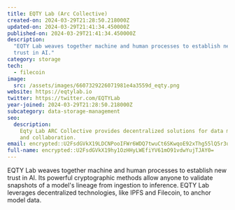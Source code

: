 ```yaml
---
title: EQTY Lab (Arc Collective)
created-on: 2024-03-29T21:28:50.218000Z
updated-on: 2024-03-29T21:41:34.450000Z
published-on: 2024-03-29T21:41:34.450000Z
description:
  "EQTY Lab weaves together machine and human processes to establish new
  trust in AI."
category: storage
tech:
  - filecoin
image:
  src: /assets/images/6607329226071981e4a3559d_eqty.png
website: https://eqtylab.io
twitter: https://twitter.com/EQTYLab
year-joined: 2024-03-29T21:28:50.218000Z
subcategory: data-storage-management
seo:
  description:
    Eqty Lab ARC Collective provides decentralized solutions for data management
    and collaboration.
email: encrypted::U2FsdGVkX19LDCNPooIFWr6WDQ7twuCt6SKwqoE92xThg55lQ5r3u/+AG4fUCDHh
full-name: encrypted::U2FsdGVkX19hy1OzHHyLWEfiYV61mO91vdwYujTJAY0=
---
```


EQTY Lab weaves together machine and human processes to establish new trust in AI. Its powerful cryptographic methods allow anyone to validate snapshots of a model's lineage from ingestion to inference. EQTY Lab leverages decentralized technologies, like IPFS and Filecoin, to anchor model data.
